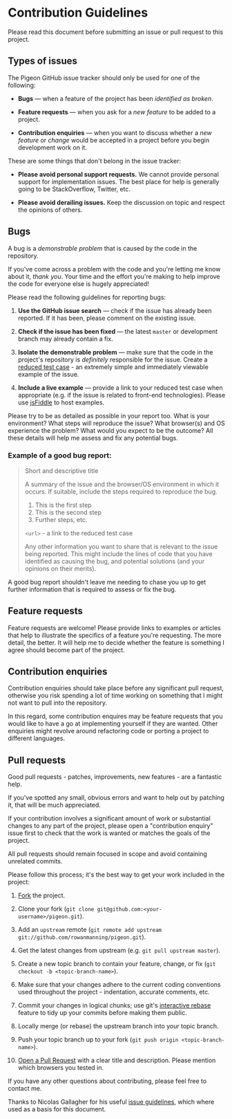 
Contribution Guidelines
=======================

Please read this document before submitting an issue or pull request to this project.


Types of issues
---------------

The Pigeon GitHub issue tracker should only be used for one of the following:

+ **Bugs** &mdash; when a feature of the project has been _identified as broken_.

+ **Feature requests** &mdash; when you ask for a _new feature_ to be added to a project.

+ **Contribution enquiries** &mdash; when you want to discuss whether a _new feature_ or _change_ would be accepted in a project before you begin development work on it.

These are some things that don't belong in the issue tracker:

+ **Please avoid personal support requests.** We cannot provide personal support for implementation issues. The best place for help is generally going to be StackOverflow, Twitter, etc.

+ **Please avoid derailing issues.** Keep the discussion on topic and respect the opinions of others.


Bugs
----

A bug is a _demonstrable problem_ that is caused by the code in the repository.

If you've come across a problem with the code and you're letting me know about it, _thank you_. Your time and the effort you're making to help improve the code for everyone else is hugely appreciated!

Please read the following guidelines for reporting bugs:

1. **Use the GitHub issue search** &mdash; check if the issue has already been reported. If it has been, please comment on the existing issue.

2. **Check if the issue has been fixed** &mdash; the latest `master` or development branch may already contain a fix.

3. **Isolate the demonstrable problem** &mdash; make sure that the code in the project's repository is _definitely_ responsible for the issue. Create a [reduced test case](http://css-tricks.com/6263-reduced-test-cases/) - an extremely simple and immediately viewable example of the issue.

4. **Include a live example** &mdash; provide a link to your reduced test case when appropriate (e.g. if the issue is related to front-end technologies). Please use [jsFiddle](http://jsfiddle.net) to host examples.

Please try to be as detailed as possible in your report too. What is your environment? What steps will reproduce the issue? What browser(s) and OS experience the problem? What would you expect to be the outcome? All these details will help me assess and fix any potential bugs.

### Example of a good bug report:

> Short and descriptive title
>
> A summary of the issue and the browser/OS environment in which it occurs. If suitable, include the steps required to reproduce the bug.
>
> 1. This is the first step
> 2. This is the second step
> 3. Further steps, etc.
>
> `<url>` - a link to the reduced test case
>
> Any other information you want to share that is relevant to the issue being reported. This might include the lines of code that you have identified as causing the bug, and potential solutions (and your opinions on their merits).

A good bug report shouldn't leave me needing to chase you up to get further information that is required to assess or fix the bug.


Feature requests
----------------

Feature requests are welcome! Please provide links to examples or articles that help to illustrate the specifics of a feature you're requesting. The more detail, the better. It will help me to decide whether the feature is something I agree should become part of the project.


Contribution enquiries
----------------------

Contribution enquiries should take place before any significant pull request, otherwise you risk spending a lot of time working on something that I might not want to pull into the repository.

In this regard, some contribution enquires may be feature requests that you would like to have a go at implementing yourself if they are wanted. Other enquiries might revolve around refactoring code or porting a project to different languages.


Pull requests
-------------

Good pull requests - patches, improvements, new features - are a fantastic help.

If you've spotted any small, obvious errors and want to help out by patching it, that will be much appreciated.

If your contribution involves a significant amount of work or substantial changes to any part of the project, please open a "contribution enquiry" issue first to check that the work is wanted or matches the goals of the project.

All pull requests should remain focused in scope and avoid containing unrelated commits.

Please follow this process; it's the best way to get your work included in the project:

1. [Fork](http://help.github.com/fork-a-repo/) the project.

2. Clone your fork (`git clone git@github.com:<your-username>/pigeon.git`).

3. Add an `upstream` remote (`git remote add upstream git://github.com/rowanmanning/pigeon.git`).

4. Get the latest changes from upstream (e.g. `git pull upstream master`).

5. Create a new topic branch to contain your feature, change, or fix (`git checkout -b <topic-branch-name>`).

6. Make sure that your changes adhere to the current coding conventions used throughout the project - indentation, accurate comments, etc.

7. Commit your changes in logical chunks; use git's [interactive rebase](https://help.github.com/articles/interactive-rebase) feature to tidy up your commits before making them public.

8. Locally merge (or rebase) the upstream branch into your topic branch.

9. Push your topic branch up to your fork (`git push origin <topic-branch-name>`).

10. [Open a Pull Request](http://help.github.com/send-pull-requests/) with a clear title and description. Please mention which browsers you tested in.

If you have any other questions about contributing, please feel free to contact me.


Thanks to Nicolas Gallagher for his useful [issue guidelines](https://github.com/necolas/issue-guidelines), which where used as a basis for this document.
